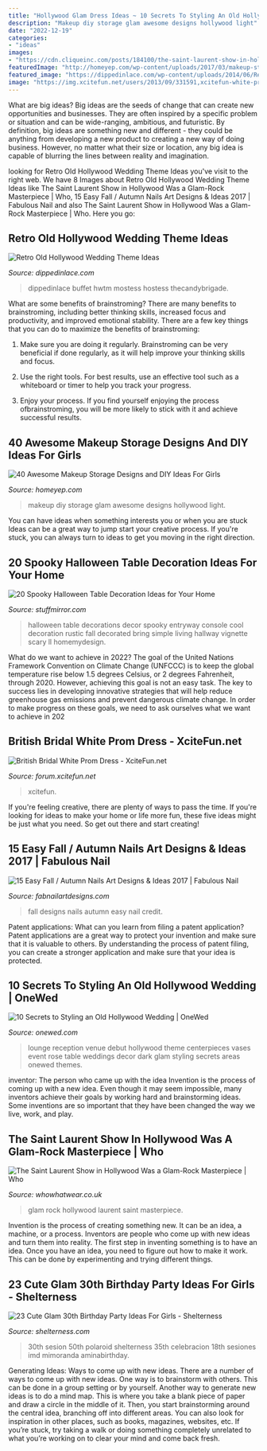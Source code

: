 ```yaml
---
title: "Hollywood Glam Dress Ideas ~ 10 Secrets To Styling An Old Hollywood Wedding"
description: "Makeup diy storage glam awesome designs hollywood light"
date: "2022-12-19"
categories:
- "ideas"
images:
- "https://cdn.cliqueinc.com/posts/184100/the-saint-laurent-show-in-hollywood-was-a-glam-rock-masterpiece-184100-promo.700x0c.jpg"
featuredImage: "http://homeyep.com/wp-content/uploads/2017/03/makeup-storage/3-makeup-storage-diy-ideas-tutorials.jpg"
featured_image: "https://dippedinlace.com/wp-content/uploads/2014/06/Retro-Old-Hollywood-Wedding-Theme-Ideas-17.jpg"
image: "https://img.xcitefun.net/users/2013/09/331591,xcitefun-white-prom-dress6.jpg"
---
```



What are big ideas?
Big ideas are the seeds of change that can create new opportunities and businesses. They are often inspired by a specific problem or situation and can be wide-ranging, ambitious, and futuristic. By definition, big ideas are something new and different - they could be anything from developing a new product to creating a new way of doing business. However, no matter what their size or location, any big idea is capable of blurring the lines between reality and imagination.

	

		
looking for Retro Old Hollywood Wedding Theme Ideas you've visit to the right web. We have 8 Images about Retro Old Hollywood Wedding Theme Ideas like The Saint Laurent Show in Hollywood Was a Glam-Rock Masterpiece | Who, 15 Easy Fall / Autumn Nails Art Designs &amp; Ideas 2017 | Fabulous Nail and also The Saint Laurent Show in Hollywood Was a Glam-Rock Masterpiece | Who. Here you go:
		
    
## Retro Old Hollywood Wedding Theme Ideas

<img loading=lazy src="https://dippedinlace.com/wp-content/uploads/2014/06/Retro-Old-Hollywood-Wedding-Theme-Ideas-17.jpg" onerror="this.onerror=null;this.src='https://tse3.mm.bing.net/th?id=OIP.aUM9XZi_apUZES7kvRy2bQHaLH&amp;pid=15.1';" alt="Retro Old Hollywood Wedding Theme Ideas">

_Source: dippedinlace.com_

>dippedinlace buffet hwtm mostess hostess thecandybrigade. 

	

What are some benefits of brainstroming?
There are many benefits to brainstroming, including better thinking skills, increased focus and productivity, and improved emotional stability. There are a few key things that you can do to maximize the benefits of brainstroming:
1. Make sure you are doing it regularly. Brainstroming can be very beneficial if done regularly, as it will help improve your thinking skills and focus.

2. Use the right tools. For best results, use an effective tool such as a whiteboard or timer to help you track your progress.

3. Enjoy your process. If you find yourself enjoying the process ofbrainstroming, you will be more likely to stick with it and achieve successful results.

    
## 40 Awesome Makeup Storage Designs And DIY Ideas For Girls

<img loading=lazy src="http://homeyep.com/wp-content/uploads/2017/03/makeup-storage/3-makeup-storage-diy-ideas-tutorials.jpg" onerror="this.onerror=null;this.src='https://tse4.mm.bing.net/th?id=OIP.Lg1kcJAEVeK-HpNDcWPzMQHaJ4&amp;pid=15.1';" alt="40 Awesome Makeup Storage Designs and DIY Ideas For Girls">

_Source: homeyep.com_

>makeup diy storage glam awesome designs hollywood light. 

	

You can have ideas when something interests you or when you are stuck
Ideas can be a great way to jump start your creative process. If you're stuck, you can always turn to ideas to get you moving in the right direction.

    
## 20 Spooky Halloween Table Decoration Ideas For Your Home

<img loading=lazy src="https://www.stuffmirror.com/wp-content/uploads/2018/10/Spooky-Halloween-Table-Decorations14.jpg" onerror="this.onerror=null;this.src='https://tse1.mm.bing.net/th?id=OIP.r0GEUrdluyVBlN1eR5mCnwHaLH&amp;pid=15.1';" alt="20 Spooky Halloween Table Decoration Ideas for Your Home">

_Source: stuffmirror.com_

>halloween table decorations decor spooky entryway console cool decoration rustic fall decorated bring simple living hallway vignette scary ll homemydesign. 

	

What do we want to achieve in 2022?
The goal of the United Nations Framework Convention on Climate Change (UNFCCC) is to keep the global temperature rise below 1.5 degrees Celsius, or 2 degrees Fahrenheit, through 2020. However, achieving this goal is not an easy task. The key to success lies in developing innovative strategies that will help reduce greenhouse gas emissions and prevent dangerous climate change. In order to make progress on these goals, we need to ask ourselves what we want to achieve in 202
    
## British Bridal White Prom Dress - XciteFun.net

<img loading=lazy src="https://img.xcitefun.net/users/2013/09/331591,xcitefun-white-prom-dress6.jpg" onerror="this.onerror=null;this.src='https://tse3.mm.bing.net/th?id=OIP.JJ1XyY0pmU4aWEDQGiXvjAHaKU&amp;pid=15.1';" alt="British Bridal White Prom Dress - XciteFun.net">

_Source: forum.xcitefun.net_

>xcitefun. 

	

If you're feeling creative, there are plenty of ways to pass the time. If you're looking for ideas to make your home or life more fun, these five ideas might be just what you need. So get out there and start creating!

    
## 15 Easy Fall / Autumn Nails Art Designs &amp; Ideas 2017 | Fabulous Nail

<img loading=lazy src="http://fabnailartdesigns.com/wp-content/uploads/2017/06/15-Easy-Fall-Autumn-Nails-Art-Designs-Ideas-2017-2.jpg" onerror="this.onerror=null;this.src='https://tse3.mm.bing.net/th?id=OIP.ZkXMjryWghrRmpgiHRen-gHaLH&amp;pid=15.1';" alt="15 Easy Fall / Autumn Nails Art Designs &amp; Ideas 2017 | Fabulous Nail">

_Source: fabnailartdesigns.com_

>fall designs nails autumn easy nail credit. 

	

Patent applications: What can you learn from filing a patent application?
Patent applications are a great way to protect your invention and make sure that it is valuable to others. By understanding the process of patent filing, you can create a stronger application and make sure that your idea is protected.

    
## 10 Secrets To Styling An Old Hollywood Wedding | OneWed

<img loading=lazy src="http://wedding-pictures-01.onewed.com/51250/black-and-red-after-hours-wedding-lounge__full.jpg" onerror="this.onerror=null;this.src='https://tse1.mm.bing.net/th?id=OIP.cv1GAYtTDWyFFnt5OjlETQHaE7&amp;pid=15.1';" alt="10 Secrets to Styling an Old Hollywood Wedding | OneWed">

_Source: onewed.com_

>lounge reception venue debut hollywood theme centerpieces vases event rose table weddings decor dark glam styling secrets areas onewed themes. 

	

inventor: The person who came up with the idea
Invention is the process of coming up with a new idea. Even though it may seem impossible, many inventors achieve their goals by working hard and brainstorming ideas. Some inventions are so important that they have been changed the way we live, work, and play.

    
## The Saint Laurent Show In Hollywood Was A Glam-Rock Masterpiece | Who

<img loading=lazy src="https://cdn.cliqueinc.com/posts/184100/the-saint-laurent-show-in-hollywood-was-a-glam-rock-masterpiece-184100-promo.700x0c.jpg" onerror="this.onerror=null;this.src='https://tse4.mm.bing.net/th?id=OIP.erUrMWg3JG671H-Myslz8QHaJ3&amp;pid=15.1';" alt="The Saint Laurent Show in Hollywood Was a Glam-Rock Masterpiece | Who">

_Source: whowhatwear.co.uk_

>glam rock hollywood laurent saint masterpiece. 

	

Invention is the process of creating something new. It can be an idea, a machine, or a process. Inventors are people who come up with new ideas and turn them into reality. The first step in inventing something is to have an idea. Once you have an idea, you need to figure out how to make it work. This can be done by experimenting and trying different things.

    
## 23 Cute Glam 30th Birthday Party Ideas For Girls - Shelterness

<img loading=lazy src="https://i.shelterness.com/2017/02/04-giant-balloons-banners-and-garlands.jpg" onerror="this.onerror=null;this.src='https://tse1.mm.bing.net/th?id=OIP.uexFYFHb_cbRifhb0lJRcQHaJ4&amp;pid=15.1';" alt="23 Cute Glam 30th Birthday Party Ideas For Girls - Shelterness">

_Source: shelterness.com_

>30th sesion 50th polaroid shelterness 35th celebracion 18th sesiones imd mimoranda aminabirthday. 

	

Generating Ideas: Ways to come up with new ideas.
There are a number of ways to come up with new ideas. One way is to brainstorm with others. This can be done in a group setting or by yourself. Another way to generate new ideas is to do a mind map. This is where you take a blank piece of paper and draw a circle in the middle of it. Then, you start brainstorming around the central idea, branching off into different areas. You can also look for inspiration in other places, such as books, magazines, websites, etc. If you’re stuck, try taking a walk or doing something completely unrelated to what you’re working on to clear your mind and come back fresh.

